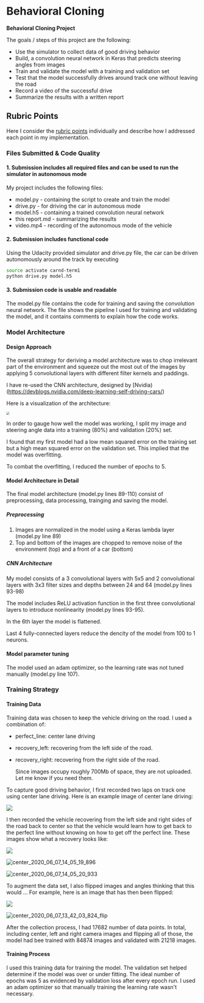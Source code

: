 # **Behavioral Cloning** 

**Behavioral Cloning Project**

The goals / steps of this project are the following:
* Use the simulator to collect data of good driving behavior
* Build, a convolution neural network in Keras that predicts steering angles from images
* Train and validate the model with a training and validation set
* Test that the model successfully drives around track one without leaving the road
* Record a video of the successful drive
* Summarize the results with a written report

## Rubric Points
Here I consider the [rubric points](https://review.udacity.com/#!/rubrics/432/view) individually and describe how I addressed each point in my implementation.  
### Files Submitted & Code Quality

#### 1. Submission includes all required files and can be used to run the simulator in autonomous mode

My project includes the following files:
* model.py - containing the script to create and train the model
* drive.py - for driving the car in autonomous mode
* model.h5 - containing a trained convolution neural network 
* this report.md - summarizing the results
* video.mp4 - recording of the autonomous mode of the vehicle

#### 2. Submission includes functional code
Using the Udacity provided simulator and drive.py file, the car can be driven autonomously around the track by executing 
```sh
source activate carnd-term1
python drive.py model.h5
```

#### 3. Submission code is usable and readable

The model.py file contains the code for training and saving the convolution neural network. The file shows the pipeline I used for training and validating the model, and it contains comments to explain how the code works.

### Model Architecture

#### Design Approach

The overall strategy for deriving a model architecture was to chop irrelevant part of the environment and squeeze out the most out of the images by applying 5 convolutional layers with different filter kernels and paddings.

I have re-used the CNN architecture, designed by [Nvidia)(https://devblogs.nvidia.com/deep-learning-self-driving-cars/)

Here is a visualization of the architecture:

<img src="./examples/cnn-architecture-624x890.png" style="zoom: 50%;" />

In order to gauge how well the model was working, I split my image and steering angle data into a training (80%) and validation (20%) set. 

I found that my first model had a low mean squared error on the training set but a high mean squared error on the validation set. This implied that the model was overfitting. 

To combat the overfitting, I reduced the number of epochs to 5.

#### Model Architecture in Detail

The final model architecture (model.py lines 89-110) consist of preprocessing, data processing, trainging and saving the model.

##### Preprocessing

1. Images are normalized in the model using a Keras lambda layer (model.py line 89) 
2. Top and bottom of the images are chopped to remove noise of the environment (top) and a front of a car (bottom)

##### CNN Architecture

My model consists of a 3 convolutional layers with 5x5 and 2 convolutional layers with 3x3 filter sizes and depths between 24 and 64 (model.py lines 93-98) 

The model includes ReLU activation function in the first three convolutional layers to introduce nonlinearity (model.py lines 93-95).

In the 6th layer the model is flattened.

Last 4 fully-connected layers reduce the dencity of the model from 100 to 1 neurons.

#### Model parameter tuning

The model used an adam optimizer, so the learning rate was not tuned manually (model.py line 107).



### Training Strategy

#### Training Data

Training data was chosen to keep the vehicle driving on the road. I used a combination of:

*  perfect_line: center lane driving

* recovery_left: recovering from the left side of the road. 

* recovery_right: recovering from the right side of the road.

  Since images occupy roughly 700Mb of space, they are not uploaded. Let me know if you need them.

To capture good driving behavior, I first recorded two laps on track one using center lane driving. Here is an example image of center lane driving:

![](./examples/center_2020_06_07_13_21_59_955.jpg)

I then recorded the vehicle recovering from the left side and right sides of the road back to center so that the vehicle would learn how to get back to the perfect line without knowing on how to get off the perfect line. These images show what a recovery looks like:

![](./examples/center_2020_06_07_14_05_19_070.jpg)

![center_2020_06_07_14_05_19_896](./examples/center_2020_06_07_14_05_19_896.jpg)

![center_2020_06_07_14_05_20_933](./examples/center_2020_06_07_14_05_20_933.jpg)

To augment the data set, I also flipped images and angles thinking that this would ... For example, here is an image that has then been flipped:

![](./examples/center_2020_06_07_13_42_03_824.jpg)

![center_2020_06_07_13_42_03_824_flip](./examples/center_2020_06_07_13_42_03_824_flip.jpg)

After the collection process, I had 17682 number of data points. In total, including center, left and right camera images and flipping all of those, the model had bee trained with 84874 images and validated with 21218 images.

#### Training Process

I used this training data for training the model. The validation set helped determine if the model was over or under fitting. The ideal number of epochs was 5 as evidenced by validation loss after every epoch run. I used an adam optimizer so that manually training the learning rate wasn't necessary.
